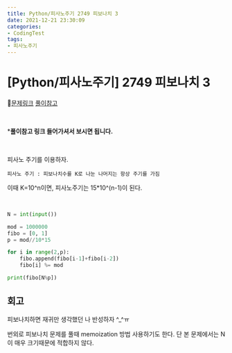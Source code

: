 ```yaml
---
title: Python/피사노주기 2749 피보나치 3
date: 2021-12-21 23:30:09
categories:
- CodingTest
tags:
- 피사노주기
---
```


# [Python/피사노주기] 2749 피보나치 3

📌[문제링크](https://www.acmicpc.net/problem/2749) [풀이참고](https://kyun2da.github.io/2020/08/30/fibonacci/)

  <BR>

***풀이참고 링크 들어가셔서 보시면 됩니다.** 

<BR>

피사노 주기를 이용하자.

`피사노 주기 : 피보나치수를 K로 나눈 나머지는 항상 주기를 가짐`

이때 K=10^n이면, 피사노주기는 15*10^(n-1)이 된다.

<BR>

  ```python
  N = int(input())
  
  mod = 1000000
  fibo = [0, 1]
  p = mod//10*15
  
  for i in range(2,p):
      fibo.append(fibo[i-1]+fibo[i-2])
      fibo[i] %= mod
  
  print(fibo[N%p])
  ```



## 회고

피보나치하면 재귀만 생각했던 나 반성하자 ^_^ㅠ 

번외로 피보나치 문제를 풀때 memoization 방법 사용하기도 한다. 단 본 문제에서는 N이 매우 크기때문에 적합하지 않다.


